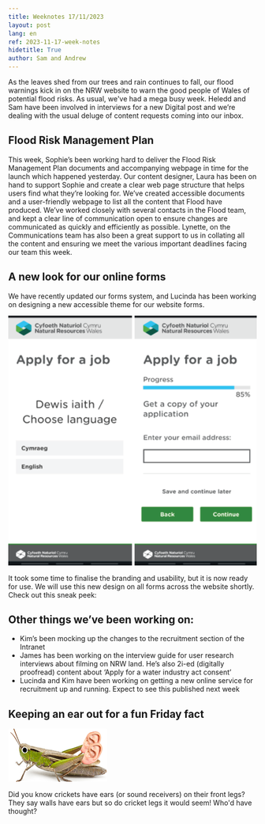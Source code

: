 ```yaml
---
title: Weeknotes 17/11/2023
layout: post
lang: en
ref: 2023-11-17-week-notes
hidetitle: True
author: Sam and Andrew
---
```

As the leaves shed from our trees and rain continues to fall, our flood warnings kick in on the NRW website to warn the good people of Wales of potential flood risks. As usual, we've had a mega busy week. Heledd and Sam have been involved in interviews for a new Digital post and we’re dealing with the usual deluge of content requests coming into our inbox.

## Flood Risk Management Plan ##
This week, Sophie’s been working hard to deliver the Flood Risk Management Plan documents and accompanying webpage in time for the launch which happened yesterday.
Our content designer, Laura has been on hand to support Sophie and create a clear web page structure that helps users find what they’re looking for. 
We’ve created accessible documents and a user-friendly webpage to list all the content that Flood have produced. We’ve worked closely with several contacts in the Flood team, and kept a clear line of communication open to ensure changes are communicated as quickly and efficiently as possible. Lynette, on the Communications team has also been a great support to us in collating all the content and ensuring we meet the various important deadlines facing our team this week. 

## A new look for our online forms ##
We have recently updated our forms system, and Lucinda has been working on designing a new accessible theme for our website forms.

![New look forms](https://github.com/nrw-digital/week-notes/blob/c980d3d1a11ce221733ab4ae364d7ad7e8c77923/images/newlookSS.png?raw=true)

It took some time to finalise the branding and usability, but it is now ready for use. We will use this new design on all forms across the website shortly.
Check out this sneak peek:


## Other things we’ve been working on: ##
+ Kim’s been mocking up the changes to the recruitment section of the Intranet 
+ James has been working on the interview guide for user research interviews about filming on NRW land. He’s also 2i-ed (digitally proofread) content about ‘Apply for a water industry act consent’
+ Lucinda and Kim have been working on getting a new online service for recruitment up and running. Expect to see this published next week


## Keeping an ear out for a fun Friday fact ##
![Cricket ears](https://github.com/nrw-digital/week-notes/blob/02a7e0dc9be8d15e613dc842be2698773010adde/images/cricketear.png?raw=true)

Did you know crickets have ears (or sound receivers) on their front legs? They say walls have ears but so do cricket legs it would seem! Who'd have thought?
